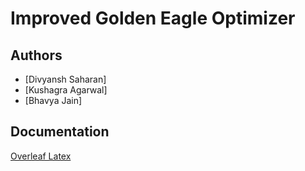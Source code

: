 
# Improved Golden Eagle Optimizer




## Authors

- [Divyansh Saharan]
- [Kushagra Agarwal]
- [Bhavya Jain]



## Documentation

[Overleaf Latex](https://www.overleaf.com/read/qqbqppvssssf#2728c8)

